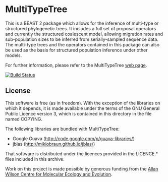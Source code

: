 MultiTypeTree
=============

This is a BEAST 2 package which allows for the inference of multi-type
or structured phylogenetic trees.  It includes a full set of proposal
operators and currently the structured coalescent model, allowing
migration rates and sub-population sizes to be inferred from
serially-sampled sequence data.  The multi-type trees and the
operators contained in this package can also be used as the basis for
structured population inference under other models.

For further information, please refer to the MultiTypeTree [web
page](http://tgvaughan.github.com/MultiTypeTree).

[![Build Status](https://travis-ci.org/tgvaughan/MultiTypeTree.svg?branch=master)](https://travis-ci.org/tgvaughan/MultiTypeTree)

License
-------

This software is free (as in freedom).  With the exception of the
libraries on which it depends, it is made available under the terms of
the GNU General Public Licence version 3, which is contained in this
directory in the file named COPYING.

The following libraries are bundled with MultiTypeTree:

* Google Guava (http://code.google.com/p/guava-libraries/)
* jblas (http://mikiobraun.github.io/jblas/)

That software is distributed under the licences provided in the
LICENCE.* files included in this archive.

Work on this project is made possible by generous funding from the
[Allan Wilson Centre for Molecular Ecology and
Evolution](http://www.allanwilsoncentre.ac.nz/).
